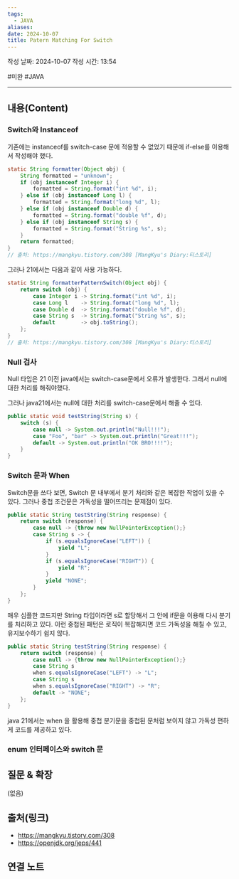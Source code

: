 ```yaml
---
tags:
  - JAVA
aliases: 
date: 2024-10-07
title: Patern Matching For Switch
---
```

작성 날짜: 2024-10-07
작성 시간: 13:54

#미완 #JAVA

----
## 내용(Content)

### Switch와 Instanceof

기존에는 instanceof를 switch-case 문에 적용할 수 없었기 때문에 if-else를 이용해서 작성해야 했다.

```java
static String formatter(Object obj) {
    String formatted = "unknown";
    if (obj instanceof Integer i) {
        formatted = String.format("int %d", i);
    } else if (obj instanceof Long l) {
        formatted = String.format("long %d", l);
    } else if (obj instanceof Double d) {
        formatted = String.format("double %f", d);
    } else if (obj instanceof String s) {
        formatted = String.format("String %s", s);
    }
    return formatted;
}
// 출처: https://mangkyu.tistory.com/308 [MangKyu's Diary:티스토리]
```

그러나 21에서는 다음과 같이 사용 가능하다.

```java
static String formatterPatternSwitch(Object obj) {
    return switch (obj) {
        case Integer i -> String.format("int %d", i);
        case Long l    -> String.format("long %d", l);
        case Double d  -> String.format("double %f", d);
        case String s  -> String.format("String %s", s);
        default        -> obj.toString();
    };
}
// 출처: https://mangkyu.tistory.com/308 [MangKyu's Diary:티스토리]
```

### Null 검사

Null 타입은 21 이전 java에서는 switch-case문에서 오류가 발생한다. 그래서 null에 대한 처리를 해줘야했다.

그러나 java21에서는 null에 대한 처리를 switch-case문에서 해줄 수 있다.

```java
public static void testString(String s) {
	switch (s) {
		case null -> System.out.println("Null!!!");
		case "Foo", "bar" -> System.out.println("Great!!!");
		default -> System.out.println("OK BRO!!!!");
	}
}
```

### Switch 문과 When

Switch문을 쓰다 보면, Switch 문 내부에서 분기 처리와 같은 복잡한 작업이 있을 수 있다. 그러나 중첩 조건문은 가독성을 떨어뜨리는 문제점이 있다.

```java
public static String testString(String response) {
	return switch (response) {
		case null -> {throw new NullPointerException();}
		case String s -> {
			if (s.equalsIgnoreCase("LEFT")) {
				yield "L";
			}
			if (s.equalsIgnoreCase("RIGHT")) {
				yield "R";
			}
			yield "NONE";
		}
	};
}
```

매우 심플한 코드지만 String 타입이라면 s로 할당해서 그 안에 if문을 이용해 다시 분기를 처리하고 있다. 이런 중첩된 패턴은 로직이 복잡해지면 코드 가독성을 해칠 수 있고, 유지보수하기 쉽지 않다.

```java
public static String testString(String response) {
	return switch (response) {
		case null -> {throw new NullPointerException();}
		case String s
		when s.equalsIgnoreCase("LEFT") -> "L";
		case String s
		when s.equalsIgnoreCase("RIGHT") -> "R";
		default -> "NONE";
	};
}
```

java 21에서는 when 을 활용해 중첩 분기문을 중첩된 문처럼 보이지 않고 가독성 편하게 코드를 제공하고 있다.

### enum 인터페이스와 switch 문


## 질문 & 확장

(없음)

## 출처(링크)

- https://mangkyu.tistory.com/308
- https://openjdk.org/jeps/441
## 연결 노트










